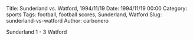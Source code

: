 Title: Sunderland vs. Watford, 1994/11/19
Date: 1994/11/19 00:00
Category: sports
Tags: football, football scores, Sunderland, Watford
Slug: sunderland-vs-watford
Author: carbonero


Sunderland 1 - 3 Watford
